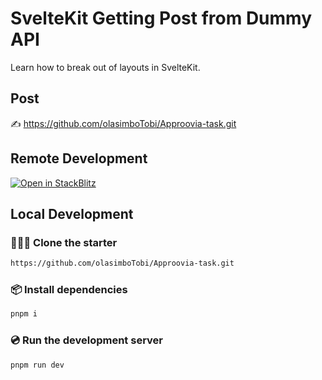 

# SvelteKit Getting Post from  Dummy API

Learn how to break out of layouts in SvelteKit.

## Post

✍️ https://github.com/olasimboTobi/Approovia-task.git

## Remote Development

[![Open in StackBlitz](https://developer.stackblitz.com/img/open_in_stackblitz.svg)](https://github.com/olasimboTobi/Approovia-task.git)

## Local Development

### 🧑‍🤝‍🧑 Clone the starter

```sh
https://github.com/olasimboTobi/Approovia-task.git
```

### 📦️ Install dependencies

```sh
pnpm i
```

### 💿️ Run the development server

```sh
pnpm run dev
```
